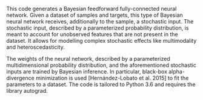 This code generates a Bayesian feedforward fully-connected neural network. Given a dataset of samples and targets, this type of Bayesian neural network receives, additionally to the sample, a stochastic input. The stochastic input, described by a parameterized probability distribution, is meant to account for unobserved features that are not present in the dataset. It allows for modelling complex stochastic effects like multimodality and heteroscedasticity.

The weights of the neural network, described by a parameterized multidimensional probability distribution, and the aforementioned stochastic inputs are trained by Bayesian inference. In particular, black-box alpha-divergence minimization is used [Hernández-Lobato et al. 2015] to fit the parameters to a dataset. The code is tailored to Python 3.6 and requires the library autograd.
